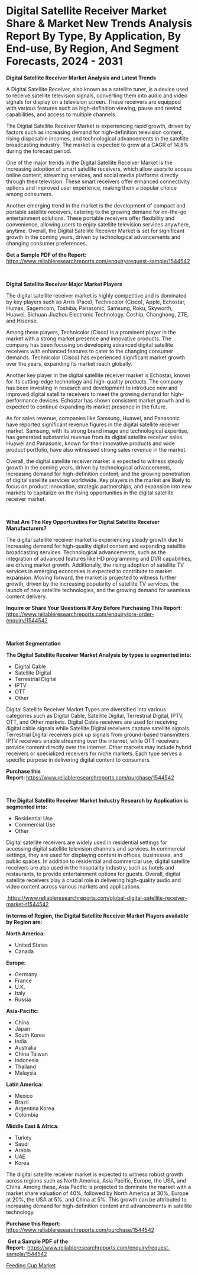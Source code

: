 <p><h1>Digital Satellite Receiver Market Share & Market New Trends Analysis Report By Type, By Application, By End-use, By Region, And Segment Forecasts, 2024 - 2031</h1></p><p><strong>Digital Satellite Receiver Market Analysis and Latest Trends</strong></p>
<p><p>A Digital Satellite Receiver, also known as a satellite tuner, is a device used to receive satellite television signals, converting them into audio and video signals for display on a television screen. These receivers are equipped with various features such as high-definition viewing, pause and rewind capabilities, and access to multiple channels. </p><p>The Digital Satellite Receiver Market is experiencing rapid growth, driven by factors such as increasing demand for high-definition television content, rising disposable incomes, and technological advancements in the satellite broadcasting industry. The market is expected to grow at a CAGR of 14.8% during the forecast period.</p><p>One of the major trends in the Digital Satellite Receiver Market is the increasing adoption of smart satellite receivers, which allow users to access online content, streaming services, and social media platforms directly through their television. These smart receivers offer enhanced connectivity options and improved user experience, making them a popular choice among consumers.</p><p>Another emerging trend in the market is the development of compact and portable satellite receivers, catering to the growing demand for on-the-go entertainment solutions. These portable receivers offer flexibility and convenience, allowing users to enjoy satellite television services anywhere, anytime. Overall, the Digital Satellite Receiver Market is set for significant growth in the coming years, driven by technological advancements and changing consumer preferences.</p></p>
<p><strong>Get a Sample PDF of the Report:&nbsp;</strong> <a href="https://www.reliableresearchreports.com/enquiry/request-sample/1544542">https://www.reliableresearchreports.com/enquiry/request-sample/1544542</a></p>
<p>&nbsp;</p>
<p><strong>Digital Satellite Receiver Major Market Players</strong></p>
<p><p>The digital satellite receiver market is highly competitive and is dominated by key players such as Arris (Pace), Technicolor (Cisco), Apple, Echostar, Humax, Sagemcom, Toshiba, Panasonic, Samsung, Roku, Skyworth, Huawei, Sichuan Jiuzhou Electronic Technology, Coship, Changhong, ZTE, and Hisense.</p><p>Among these players, Technicolor (Cisco) is a prominent player in the market with a strong market presence and innovative products. The company has been focusing on developing advanced digital satellite receivers with enhanced features to cater to the changing consumer demands. Technicolor (Cisco) has experienced significant market growth over the years, expanding its market reach globally.</p><p>Another key player in the digital satellite receiver market is Echostar, known for its cutting-edge technology and high-quality products. The company has been investing in research and development to introduce new and improved digital satellite receivers to meet the growing demand for high-performance devices. Echostar has shown consistent market growth and is expected to continue expanding its market presence in the future.</p><p>As for sales revenue, companies like Samsung, Huawei, and Panasonic have reported significant revenue figures in the digital satellite receiver market. Samsung, with its strong brand image and technological expertise, has generated substantial revenue from its digital satellite receiver sales. Huawei and Panasonic, known for their innovative products and wide product portfolio, have also witnessed strong sales revenue in the market.</p><p>Overall, the digital satellite receiver market is expected to witness steady growth in the coming years, driven by technological advancements, increasing demand for high-definition content, and the growing penetration of digital satellite services worldwide. Key players in the market are likely to focus on product innovation, strategic partnerships, and expansion into new markets to capitalize on the rising opportunities in the digital satellite receiver market.</p></p>
<p>&nbsp;</p>
<p><strong>What Are The Key Opportunities For Digital Satellite Receiver Manufacturers?</strong></p>
<p><p>The digital satellite receiver market is experiencing steady growth due to increasing demand for high-quality digital content and expanding satellite broadcasting services. Technological advancements, such as the integration of advanced features like HD programming and DVR capabilities, are driving market growth. Additionally, the rising adoption of satellite TV services in emerging economies is expected to contribute to market expansion. Moving forward, the market is projected to witness further growth, driven by the increasing popularity of satellite TV services, the launch of new satellite technologies, and the growing demand for seamless content delivery.</p></p>
<p><strong>Inquire or Share Your Questions If Any Before Purchasing This Report:</strong> <a href="https://www.reliableresearchreports.com/enquiry/pre-order-enquiry/1544542">https://www.reliableresearchreports.com/enquiry/pre-order-enquiry/1544542</a></p>
<p>&nbsp;</p>
<p><strong>Market Segmentation</strong></p>
<p><strong>The Digital Satellite Receiver Market Analysis by types is segmented into:</strong></p>
<p><ul><li>Digital Cable</li><li>Satellite Digital</li><li>Terrestrial Digital</li><li>IPTV</li><li>OTT</li><li>Other</li></ul></p>
<p><p>Digital Satellite Receiver Market Types are diversified into various categories such as Digital Cable, Satellite Digital, Terrestrial Digital, IPTV, OTT, and Other markets. Digital Cable receivers are used for receiving digital cable signals while Satellite Digital receivers capture satellite signals. Terrestrial Digital receivers pick up signals from ground-based transmitters. IPTV receivers enable streaming over the internet, while OTT receivers provide content directly over the internet. Other markets may include hybrid receivers or specialized receivers for niche markets. Each type serves a specific purpose in delivering digital content to consumers.</p></p>
<p><strong>Purchase this Report:&nbsp;</strong><a href="https://www.reliableresearchreports.com/purchase/1544542">https://www.reliableresearchreports.com/purchase/1544542</a></p>
<p>&nbsp;</p>
<p><strong>The Digital Satellite Receiver Market Industry Research by Application is segmented into:</strong></p>
<p><ul><li>Residential Use</li><li>Commercial Use</li><li>Other</li></ul></p>
<p><p>Digital satellite receivers are widely used in residential settings for accessing digital satellite television channels and services. In commercial settings, they are used for displaying content in offices, businesses, and public spaces. In addition to residential and commercial use, digital satellite receivers are also used in the hospitality industry, such as hotels and restaurants, to provide entertainment options for guests. Overall, digital satellite receivers play a crucial role in delivering high-quality audio and video content across various markets and applications.</p></p>
<p><a href="https://www.reliableresearchreports.com/global-digital-satellite-receiver-market-r1544542">&nbsp;https://www.reliableresearchreports.com/global-digital-satellite-receiver-market-r1544542</a></p>
<p><strong>In terms of Region, the Digital Satellite Receiver Market Players available by Region are:</strong></p>
<p>
    <p> <strong> North America: </strong>
        <ul>
            <li>United States</li>
            <li>Canada</li>
        </ul>
        </p> 
    <p> <strong> Europe: </strong>
        <ul>
            <li>Germany</li>
            <li>France</li>
            <li>U.K.</li>
            <li>Italy</li>
            <li>Russia</li>
        </ul>
        </p> 
    <p> <strong> Asia-Pacific: </strong>
        <ul>
            <li>China</li>
            <li>Japan</li>
            <li>South Korea</li>
            <li>India</li>
            <li>Australia</li>
            <li>China Taiwan</li>
            <li>Indonesia</li>
            <li>Thailand</li>
            <li>Malaysia</li>
        </ul>
        </p> 
    <p> <strong> Latin America: </strong>
        <ul>
            <li>Mexico</li>
            <li>Brazil</li>
            <li>Argentina Korea</li>
            <li>Colombia</li>
        </ul>
        </p> 
    <p> <strong> Middle East & Africa: </strong>
        <ul>
            <li>Turkey</li>
            <li>Saudi</li>
            <li>Arabia</li>
            <li>UAE</li>
            <li>Korea</li>
        </ul>
    </p>
    </p>
<p><p>The digital satellite receiver market is expected to witness robust growth across regions such as North America, Asia Pacific, Europe, the USA, and China. Among these, Asia Pacific is projected to dominate the market with a market share valuation of 40%, followed by North America at 30%, Europe at 20%, the USA at 5%, and China at 5%. This growth can be attributed to increasing demand for high-definition content and advancements in satellite technology.</p></p>
<p><strong>Purchase this Report: </strong><a href="https://www.reliableresearchreports.com/purchase/1544542">https://www.reliableresearchreports.com/purchase/1544542</a></p>
<p>&nbsp;<strong>Get a Sample PDF of the Report:&nbsp;&nbsp;</strong><a href="https://www.reliableresearchreports.com/enquiry/request-sample/1544542">https://www.reliableresearchreports.com/enquiry/request-sample/1544542</a></p>
<p><strong></strong></p>
<p><p><a href="https://github.com/kpvmspce33/Market-Research-Report-List-1/blob/main/feeding-cup-market.md">Feeding Cup Market</a></p></p>